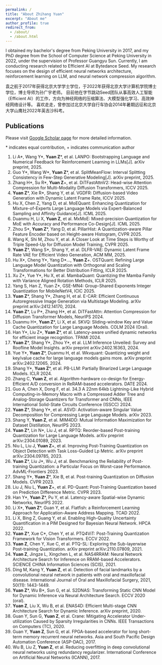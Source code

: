 ```yaml
---
permalink: /
title: "About Zhihang Yuan"
excerpt: "About me"
author_profile: true
redirect_from: 
  - /about/
  - /about.html
---
```


I obtained my bachelor's degree from Peking University in 2017, and my PhD degree from the School of Computer Science at Peking University in 2022, under the supervision of Professor Guangyu Sun.
Currently, I am conducting research related to Efficient AI at Bytedance Seed. My research focuses on the design of efficient neural networks architecture, reinforcement learning on LLM, and neural network compression algorithm.

袁之航于2017年获得北京大学学士学位，于2022年获得北京大学计算机学院博士学位，博士导师为孙广宇老师。
目前他在字节跳动Seed团队从事高效人工智能（Efficient AI）的工作，方向为神经网络的压缩算法、大模型强化学习、高效神经网络设计等。
喜欢走走，曾参加过北京大学自行车协会2014年暑期远征和北京大学山鹰社2022年英吉沙科考。

## Publications
Please visit [Google Scholar page](https://scholar.google.com/citations?user=iipYHLoAAAAJ) for more detailed information.

\* indicates equal contribution, + indicates communication author

1. Li A\*, Wang Y\*, **Yuan Z**\*, et al. LANPO: Bootstrapping Language and Numerical Feedback for Reinforcement Learning in LLMs[J]. arXiv preprint, 2025.
1. Guo Y\*, Wang W\*, **Yuan Z**\*, et al. SplitMeanFlow: Interval Splitting Consistency in Few-Step Generative Modeling[J]. arXiv preprint, 2025.
1. Zhang H\*, Su R\*, **Yuan Z**\+, et al. DiTFastAttnV2: Head-wise Attention Compression for Multi-Modality Diffusion Transformers, ICCV 2025.
1. **Yuan Z**\*, Xie R\*, Shang Y, et al. VGDFR: Diffusion-based Video Generation with Dynamic Latent Frame Rate, ICCV 2025.
2. Hu X, Chen Z, Yang D, et al. MoEQuant: Enhancing Quantization for Mixture-of-Experts Large Language Models via Expert-Balanced Sampling and Affinity Guidance[J]. ICML 2025.
3. Duanmu H, Li X, **Yuan Z**, et al. MxMoE: Mixed-precision Quantization for MoE with Accuracy and Performance Co-Design[J]. ICML 2025.
1. Zhou S\*, **Yuan Z**\*, Yang D, et al. PillarHist: A Quantization-aware Pillar Feature Encoder based on Height-aware Histogram, CVPR 2025.
2. Wang K, Shi M, Zhou Y, et al. A Closer Look at Time Steps is Worthy of Triple Speed-Up for Diffusion Model Training, CVPR 2025.
3. **Yuan Z**\*, Wang S\*, Shang Y, et al. DLFR-VAE: Dynamic Latent Frame Rate VAE for Efficient Video Generation, ACM MM, 2025.
4. Hu X\*, Cheng Y\*, Yang D\*..., **Yuan Z**+. OSTQuant: Refining Large Language Model Quantization with Orthogonal and Scaling Transformations for Better Distribution Fitting, ICLR 2025.
5. Xu Z\*, Yue Y\*, Hu X, et al. MambaQuant: Quantizing the Mamba Family with Variance Aligned Rotation Methods, ICLR 2025.
6. Yang S, Han Z, Yuan Z\*, GSE-MN4: Group-Shared Exponents Integer Quantization for MobileNetV4, ICIC 2025.
7. **Yuan Z**\*, Shang Y\*, Zhang H, et al. E-CAR: Efficient Continuous Autoregressive Image Generation via Multistage Modeling. arXiv preprint arXiv:2412.14170, 2024.
8. **Yuan Z**\*, Lu P\*, Zhang H\*, et al. DiTFastAttn: Attention Compression for Diffusion Transformer Models, NeurIPS 2024.
9. Duanmu H\*, **Yuan Z**\*, Li X, et al. SKVQ: Sliding-window Key and Value Cache Quantization for Large Language Models. COLM 2024 (Oral).
10. Han Y\*, Liu Z\*, **Yuan Z**\*, et al. Latency-aware unified dynamic networks for efficient image recognition. TPAMI 2024.
11. **Yuan Z**\*, Shang Y\*, Zhou Y\*, et al. LLM Inference Unveiled: Survey and Roofline Model Insights. arXiv preprint arXiv:2402.16363, 2024.
12. Yue Y\*, **Yuan Z**\*, Duanmu H, et al. Wkvquant: Quantizing weight and key/value cache for large language models gains more. arXiv preprint arXiv:2402.12065, 2024.
13. Shang Y\*, **Yuan Z**\*, et al. PB-LLM: Partially Binarized Large Language Models. ICLR 2024.
14. Zhang C, **Yuan Z**, et al. Algorithm-hardware co-design for Energy-Efficient A/D conversion in ReRAM-based accelerators. DATE 2024.
15. Guo A, Chen X, Dong F, et al. 34.3 A 22nm 64kb Lightning-Like Hybrid Computing-in-Memory Macro with a Compressed Adder Tree and Analog-Storage Quantizers for Transformer and CNNs, IEEE International Solid-State Circuits Conference (ISSCC) 2024.
16. **Yuan Z**\*, Shang Y\*, et al. ASVD: Activation-aware Singular Value Decomposition for Compressing Large Language Models. arXiv 2023.
17. Shang Y, **Yuan Z**, et al. MIM4DD: Mutual Information Maximization for Dataset Distillation, NeurIPS 2023.
18. **Yuan Z**\*, Lin N\*, Liu J, et al. RPTQ: Reorder-based Post-training Quantization for Large Language Models. arXiv preprint arXiv:2304.01089, 2023.
19. Niu L, Liu J, **Yuan Z**\+, et al. Improving Post-Training Quantization on Object Detection with Task Loss-Guided Lp Metric. arXiv preprint arXiv:2304.09785, 2023.
20. **Yuan Z**\*, Liu J\*, Wu J, et al. Benchmarking the Reliability of Post-training Quantization: a Particular Focus on Worst-case Performance. AdvML-Frontiers 2023.
21. Shang Y\*, **Yuan Z**\*, Xie B, et al. Post-training Quantization on Diffusion Models. CVPR 2023.
22. Liu J, Niu L, **Yuan Z**\+, et al. PD-Quant: Post-Training Quantization based on Prediction Difference Metric. CVPR 2023.
23. Han Y\*, **Yuan Z**\*, Pu Y, et al. Latency-aware Spatial-wise Dynamic Networks, NeurIPS 2022.
24. Li X\*, **Yuan Z**\*, Guan Y, et al. Flatfish: a Reinforcement Learning Approach for Application-Aware Address Mapping. TCAD 2022.
25. Li X, Bing Z, Guang Y, et al. Enabling High-Quality Uncertainty Quantification in a PIM Designed for Bayesian Neural Network. HPCA 2022.
26. **Yuan Z**\*, Xue C\*, Chen Y, et al. PTQ4ViT: Post-Training Quantization Framework for Vision Transformers. ECCV 2022.
27. **Yuan Z**, Chen Y, Xue C, et al. PTQ-SL: Exploring the Sub-layerwise Post-training Quantization. arXiv preprint arXiv:2110.07809, 2021.
28. **Yuan Z**, Jingze L, Xingchen L, et al. NAS4RRAM: Neural Network Architecture Search for Inference on RRAM-based Accelerators. SCIENCE CHINA Information Sciences (SCIS), 2021.
29. Ding M, Kang Y, **Yuan Z**, et al. Detection of facial landmarks by a convolutional neural network in patients with oral and maxillofacial disease. International Journal of Oral and Maxillofacial Surgery, 2021, 50(11): 1443-1449.
30. **Yuan Z**\*, Wu B\*, Sun G, et al. S2DNAS: Transforming Static CNN Model for Dynamic Inference via Neural Architecture Search. ECCV 2020 (oral).
31. **Yuan Z**, Liu X, Wu B, et al. ENAS4D: Efficient Multi-stage CNN Architecture Search for Dynamic Inference. arXiv preprint, 2020.
32. Guan Y, Sun G, **Yuan Z**, et al. Crane: Mitigating Accelerator Under-utilization Caused by Sparsity Irregularities in CNNs. IEEE Transactions on Computers (TC), 2020.
33. Guan Y, **Yuan Z**, Sun G, et al. FPGA-based accelerator for long short-term memory recurrent neural networks. Asia and South Pacific Design Automation Conference (ASP-DAC), 2017.
34. Wu B, Liu Z, **Yuan Z**, et al. Reducing overfitting in deep convolutional neural networks using redundancy regularizer. International Conference on Artificial Neural Networks (ICANN), 2017.
